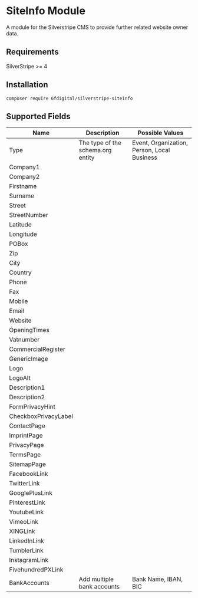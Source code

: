 # SiteInfo Module

A module for the Silverstripe CMS to provide further related website owner data.

## Requirements

SilverStripe >= 4

## Installation
    composer require 6fdigital/silverstripe-siteinfo

## Supported Fields
|Name|Description|Possible Values|
|---|---|---|
|Type|The type of the schema.org entity|Event, Organization, Person, Local Business|
|Company1|||
|Company2|||
|Firstname|||
|Surname|||
|Street|||
|StreetNumber|||
|Latitude|||
|Longitude|||
|POBox|||
|Zip|||
|City|||
|Country|||
|Phone|||
|Fax|||
|Mobile|||
|Email|||
|Website|||
|OpeningTimes|||
|Vatnumber|||
|CommercialRegister|||
|GenericImage|||
|Logo|||
|LogoAlt|||
|Description1|||
|Description2|||
|FormPrivacyHint|||
|CheckboxPrivacyLabel|||
|ContactPage|||
|ImprintPage|||
|PrivacyPage|||
|TermsPage|||
|SitemapPage|||
|FacebookLink|||
|TwitterLink|||
|GooglePlusLink|||
|PinterestLink|||
|YoutubeLink|||
|VimeoLink|||
|XINGLink|||
|LinkedInLink|||
|TumblerLink|||
|InstagramLink|||
|FivehundredPXLink|||
|BankAccounts|Add multiple bank accounts|Bank Name, IBAN, BIC|
